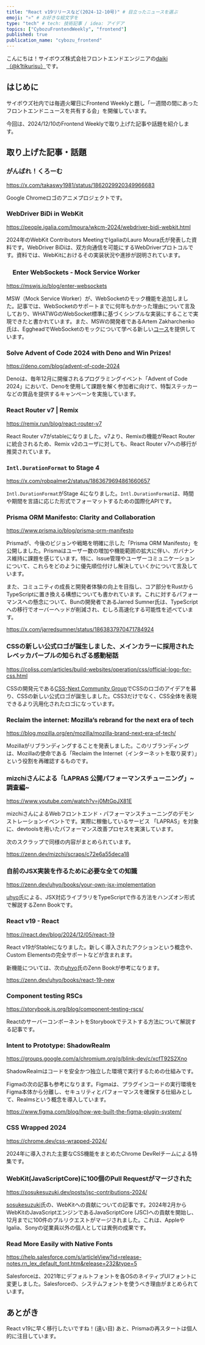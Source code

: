 ```yaml
---
title: "React v19リリースなど(2024-12-10号)" # 目立ったニュースを選ぶ
emoji: "⚛️" # お好きな絵文字を
type: "tech" # tech: 技術記事 / idea: アイデア
topics: ["CybozuFrontendWeekly", "frontend"]
published: true
publication_name: "cybozu_frontend"
---
```


こんにちは！サイボウズ株式会社フロントエンドエンジニアの[daiki（@k1tikurisu）](https://x.com/k1tikurisu)です。

## はじめに

サイボウズ社内では毎週火曜日にFrontend Weeklyと題し「一週間の間にあったフロントエンドニュースを共有する会」を開催しています。

今回は、2024/12/10のFrontend Weeklyで取り上げた記事や話題を紹介します。

## 取り上げた記事・話題

### がんばれ！くろーむ

https://x.com/takaswy1981/status/1862029920349966683

Google Chromeロゴのアニメプロジェクトです。

### WebDriver BiDi in WebKit

https://people.igalia.com/lmoura/wkcm-2024/webdriver-bidi-webkit.html

2024年のWebKit Contributors MeetingでIgaliaのLauro Moura氏が発表した資料です。WebDriver BiDiは、双方向通信を可能にするWebDriverプロトコルです。資料では、WebKitにおけるその実装状況や進捗が説明されています。

### 　Enter WebSockets - Mock Service Worker

https://mswjs.io/blog/enter-websockets

MSW（Mock Service Worker）が、WebSocketのモック機能を追加しました。記事では、WebSocketのサポートまでに何年もかかった理由について言及しており、WHATWGのWebSocket標準に基づくシンプルな実装にすることで実現できたと書かれています。また、MSWの開発者であるArtem Zakharchenko氏は、EggheadでWebSocketのモックについて学べる新しい[コース](https://egghead.io/courses/mocking-websocket-apis-with-mock-service-worker-9933b7f5)を提供しています。

### Solve Advent of Code 2024 with Deno and Win Prizes!

https://deno.com/blog/advent-of-code-2024

Denoは、毎年12月に開催されるプログラミングイベント「Advent of Code 2024」において、Denoを使用して課題を解く参加者に向けて、特製ステッカーなどの賞品を提供するキャンペーンを実施しています。

### React Router v7 | Remix

https://remix.run/blog/react-router-v7

React Router v7がstableになりました。v7より、Remixの機能がReact Routerに統合されるため、Remix v2のユーザに対しても、React Router v7への移行が推奨されています。

### `Intl.DurationFormat` to Stage 4

https://x.com/robpalmer2/status/1863679694861660657

`Intl.DurationFormat`がStage 4になりました。`Intl.DurationFormat`は、時間や期間を言語に応じた形式でフォーマットするための国際化APIです。

### Prisma ORM Manifesto: Clarity and Collaboration

https://www.prisma.io/blog/prisma-orm-manifesto

Prismaが、今後のビジョンや戦略を明確に示した「Prisma ORM Manifesto」を公開しました。Prismaはユーザー数の増加や機能範囲の拡大に伴い、ガバナンス維持に課題を感じています。特に、Issue管理やユーザーコミュニケーションについて、これらをどのように優先順位付けし解決していくかについて言及しています。

また、コミュニティの成長と開発者体験の向上を目指し、コア部分をRustからTypeScriptに置き換える構想についても書かれています。これに対するパフォーマンスへの懸念について、Bunの開発者であるJarred Sumner氏は、TypeScriptへの移行でオーバーヘッドが削減され、むしろ高速化する可能性を述べています。

https://x.com/jarredsumner/status/1863837970471784924

### CSSの新しい公式ロゴが誕生しました、メインカラーに採用されたレベッカパープルの知られざる感動秘話

https://coliss.com/articles/build-websites/operation/css/official-logo-for-css.html

CSSの開発元である[CSS-Next Community Group](https://github.com/CSS-Next/css-next)でCSSのロゴのアイデアを募り、CSSの新しい公式ロゴが誕生しました。CSS3だけでなく、CSS全体を表現できるより汎用化されたロゴになっています。

### Reclaim the internet: Mozilla’s rebrand for the next era of tech

https://blog.mozilla.org/en/mozilla/mozilla-brand-next-era-of-tech/

Mozillaがリブランディングすることを発表しました。このリブランディングは、Mozillaの使命である「Reclaim the Internet（インターネットを取り戻す）」という役割を再確認するものです。

### mizchiさんによる「LAPRAS 公開パフォーマンスチューニング」~調査編~

https://www.youtube.com/watch?v=j0MtGpJX81E

mizchiさんによるWebフロントエンド・パフォーマンスチューニングのデモンストレーションイベントです。実際に稼働しているサービス 「LAPRAS」を対象に、devtoolsを用いたパフォーマンス改善プロセスを実演しています。

次のスクラップで同様の内容がまとめられています。

https://zenn.dev/mizchi/scraps/c72e6a55deca18

### 自前のJSX実装を作るために必要な全ての知識

https://zenn.dev/uhyo/books/your-own-jsx-implementation

[uhyo](https://x.com/uhyo_)氏による、JSX対応ライブラリをTypeScriptで作る方法をハンズオン形式で解説するZenn Bookです。

### React v19 - React

https://react.dev/blog/2024/12/05/react-19

React v19がStableになりました。新しく導入されたアクションという概念や、Custom Elementsの完全サポートなどが含まれます。

新機能については、次の[uhyo](https://x.com/uhyo_)氏のZenn Bookが参考になります。

https://zenn.dev/uhyo/books/react-19-new

### Component testing RSCs

https://storybook.js.org/blog/component-testing-rscs/

ReactのサーバーコンポーネントをStorybookでテストする方法について解説する記事です。

### Intent to Prototype: ShadowRealm

https://groups.google.com/a/chromium.org/g/blink-dev/c/xcfT92S2Xno

ShadowRealmはコードを安全かつ独立した環境で実行するための仕組みです。

Figmaの次の記事も参考になります。Figmaは、プラグインコードの実行環境をFigma本体から分離し、セキュリティとパフォーマンスを確保する仕組みとして、Realmsという概念を導入しています。

https://www.figma.com/blog/how-we-built-the-figma-plugin-system/

### CSS Wrapped 2024

https://chrome.dev/css-wrapped-2024/

2024年に導入された主要なCSS機能をまとめたChrome DevRelチームによる特集です。

### WebKit(JavaScriptCore)に100個のPull Requestがマージされた

https://sosukesuzuki.dev/posts/jsc-contributions-2024/

[sosukesuzuki](https://x.com/__sosukesuzuki)氏の、WebKitへの貢献についての記事です。2024年2月からWebKitのJavaScriptエンジンであるJavaScriptCore (JSC)への貢献を開始し、12月までに100件のプルリクエストがマージされました。これは、AppleやIgalia、Sonyの従業員以外の個人としては異例の成果です。

### Read More Easily with Native Fonts

https://help.salesforce.com/s/articleView?id=release-notes.rn_lex_default_font.htm&release=232&type=5

Salesforceは、2021年にデフォルトフォントを各OSのネイティブUIフォントに変更しました。Salesforceの、システムフォントを使うべき理由がまとめられています。

## あとがき

React v19に早く移行したいですね！(遠い目)
あと、Prismaの再スタートは個人的に注目しています。
